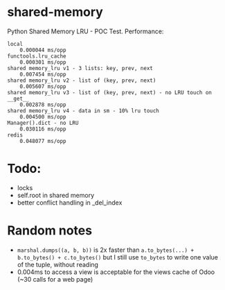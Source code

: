# shared-memory

Python Shared Memory LRU - POC Test. Performance:

```
local
    0.000044 ms/opp
functools.lru_cache
    0.000301 ms/opp
shared memory_lru v1 - 3 lists: key, prev, next
    0.007454 ms/opp
shared memory_lru v2 - list of (key, prev, next)
    0.005607 ms/opp
shared memory_lru v3 - list of (key, prev, next) - no LRU touch on __get__
    0.002878 ms/opp
shared memory_lru v4 - data in sm - 10% lru touch
    0.004500 ms/opp
Manager().dict - no LRU
    0.030116 ms/opp
redis
    0.048077 ms/opp
```

# Todo:

- locks
- self.root in shared memory
- better conflict handling in _del_index

# Random notes

- `marshal.dumps((a, b, b))` is 2x faster than `a.to_bytes(...) + b.to_bytes() + c.to_bytes()`
  but I still use `to_bytes` to write one value of the tuple, without reading
- 0.004ms to access a view is acceptable for the views cache of Odoo (~30 calls for a web page)
